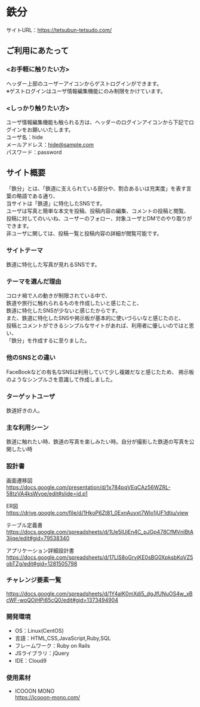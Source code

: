 # 鉄分
サイトURL：https://tetsubun-tetsudo.com/

## ご利用にあたって
### <お手軽に触りたい方>
ヘッダー上部のユーザーアイコンからゲストログインができます。<br>
※ゲストログインはユーザ情報編集機能にのみ制限をかけています。<br>

### <しっかり触りたい方>
ユーザ情報編集機能も触られる方は、ヘッダーのログインアイコンから下記でログインをお願いいたします。<br>
ユーザ名：hide<br>
メールアドレス：hide@sample.com<br>
パスワード：password<br>

## サイト概要
「鉄分」とは、「鉄道に支えられている部分や、割合あるいは充実度」を表す言葉の略語である通り、<br>
当サイトは「鉄道」に特化したSNSです。<br>
ユーザは写真と簡単な本文を投稿、投稿内容の編集、コメントの投稿と閲覧、<br>
投稿に対してのいいね、ユーザーのフォロー、対象ユーザとDMでのやり取りができます。<br>
非ユーザに関しては、投稿一覧と投稿内容の詳細が閲覧可能です。

### サイトテーマ
鉄道に特化した写真が見れるSNSです。

### テーマを選んだ理由
コロナ禍で人の動きが制限されている中で、<br>
鉄道や旅行に触れられるものを作成したいと感じたこと、<br>
鉄道に特化したSNSが少ないと感じたからです。<br>
また、鉄道に特化したSNSや掲示板が基本的に使いづらいなと感じたのと、<br>
投稿とコメントができるシンプルなサイトがあれば、利用者に優しいのではと思い、<br>
「鉄分」を作成するに至りました。<br>

### 他のSNSとの違い
FaceBookなどの有名なSNSは利用していて少し複雑だなと感じたため、
掲示板のようなシンプルさを意識して作成しました。

### ターゲットユーザ
鉄道好きの人。

### 主な利用シーン
鉄道に触れたい時、鉄道の写真を楽しみたい時。自分が撮影した鉄道の写真を公開したい時<br>

### 設計書
画面遷移図<br>
https://docs.google.com/presentation/d/1x784pqVEqCAz56WZRL-58tzVA4ksWyoe/edit#slide=id.p1<br>

ER図<br>
https://drive.google.com/file/d/1HkoP6Zt81_0ExnAuyxt7Wlo1jUF1dtiu/view<br>

テーブル定義書<br>
https://docs.google.com/spreadsheets/d/1Ue5IUjEn4C_pJGp478CfMVnlBtA3ijqe/edit#gid=79538340<br>

アプリケーション詳細設計書<br>
https://docs.google.com/spreadsheets/d/17LlS8oGryjKE0sBG0XpksbKoVZ5obTZg/edit#gid=1281505798<br>

### チャレンジ要素一覧
https://docs.google.com/spreadsheets/d/1Y4alK0mXdi5_dgJfUNuOS4w_xBcWF-woQOjHPi65cQ0/edit#gid=1373494904<br>

### 開発環境
- OS：Linux(CentOS)<br>
- 言語：HTML,CSS,JavaScript,Ruby,SQL<br>
- フレームワーク：Ruby on Rails<br>
- JSライブラリ：jQuery<br>
- IDE：Cloud9<br>

### 使用素材
- ICOOON MONO<br>
https://icooon-mono.com/<br>